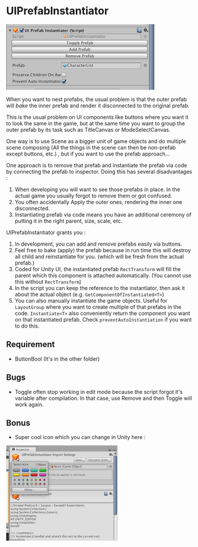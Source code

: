 # UIPrefabInstantiator

![screenshot](ss.png)

When you want to nest prefabs, the usual problem is that the outer prefab will *bake* the inner prefab and render it disconnected to the original prefab.

This is the usual problem on UI components like buttons where you want it to look the same in the game, but at the same time you want to group the outer prefab by its task such as TitleCanvas or ModeSelectCanvas.

One way is to use Scene as a bigger unit of game objects and do multiple scene composing (All the things in the scene can then be non-prefab except buttons, etc.) , but if you want to use the prefab approach...

One approach is to remove that prefab and instantiate the prefab via code  by connecting the prefab to inspector. Doing this has several disadvantages : 

1. When developing you will want to see those prefabs in place. In the actual game you usually forgot to remove them or got confused.
2. You often accidentally Apply the outer ones, rendering the inner one disconnected.
3. Instantiating prefab via code means you have an additional ceremony of putting it in the right parent, size, scale, etc.

UIPrefabInstantiator grants you :

1. In development, you can add and remove prefabs easily via buttons.
2. Feel free to bake (apply) the prefab because in run time this will destroy all child and reinstantiate for you. (which will be fresh from the actual prefab.)
3. Coded for Unity UI, the instantiated prefab `RectTransform` will fill the parent which this component is attached automatically. (You cannot use this without `RectTransform`)
4. In the script you can keep the reference to the instantiator, then ask it about the actual object (e.g. `GetComponentOfInstantiated<T>`)
5. You can also manually instantiate the game objects. Useful for `LayoutGroup` where you want to create multiple of that prefabs in the code. `Instantiate<T>` also conveniently return the component you want on that instantiated prefab. Check `preventAutoInstantiation` if you want to do this.

## Requirement

- ButtonBool (It's in the other folder)

## Bugs

- Toggle often stop working in edit mode because the script forgot it's variable after compilation. In that case, use Remove and then Toggle will work again.

## Bonus 

- Super cool icon which you can change in Unity here :

![how to change icon](ss2.png)